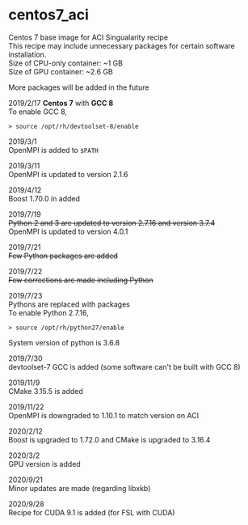 # centos7_aci
Centos 7 base image for ACI Singualarity recipe  
This recipe may include unnecessary packages for certain software installation.  
Size of CPU-only container: ~1 GB  
Size of GPU container: ~2.6 GB

More packages will be added in the future

2019/2/17
**Centos 7** with **GCC 8**  
To enable GCC 8,  
```
> source /opt/rh/devtoolset-8/enable
```

2019/3/1  
OpenMPI is added to `$PATH`

2019/3/11  
OpenMPI is updated to version 2.1.6  

2019/4/12  
Boost 1.70.0 in added

2019/7/19  
~~Python 2 and 3 are updated to version 2.7.16 and version 3.7.4~~  
OpenMPI is updated to version 4.0.1

2019/7/21  
~~Few Python packages are added~~

2019/7/22  
~~Few corrections are made including Python~~

2019/7/23  
Pythons are replaced with packages  
To enable Python 2.7.16,  
```
> source /opt/rh/python27/enable
```  
System version of python is 3.6.8

2019/7/30  
devtoolset-7 GCC is added (some software can't be built with GCC 8)

2019/11/9  
CMake 3.15.5 is added

2019/11/22  
OpenMPI is downgraded to 1.10.1 to match version on ACI

2020/2/12  
Boost is upgraded to 1.72.0 and CMake is upgraded to 3.16.4

2020/3/2  
GPU version is added

2020/9/21  
Minor updates are made (regarding libxkb)

2020/9/28  
Recipe for CUDA 9.1 is added (for FSL with CUDA)
